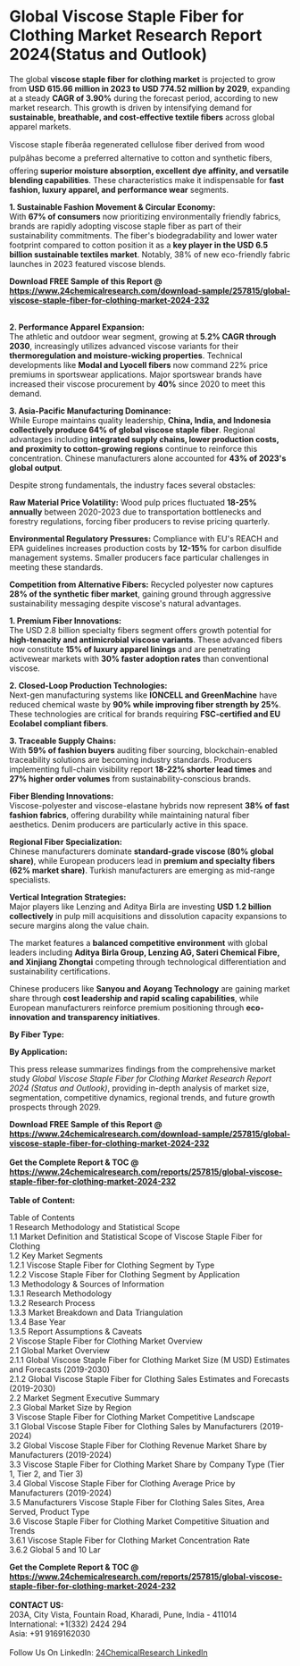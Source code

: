 <h1>Global Viscose Staple Fiber for Clothing Market Research Report 2024(Status and Outlook)</h1><p>The global <strong>viscose staple fiber for clothing market</strong> is projected to grow from <strong>USD 615.66 million in 2023 to USD 774.52 million by 2029</strong>, expanding at a steady <strong>CAGR of 3.90%</strong> during the forecast period, according to new market research. This growth is driven by intensifying demand for <strong>sustainable, breathable, and cost-effective textile fibers</strong> across global apparel markets.</p><p>Viscose staple fiberâa regenerated cellulose fiber derived from wood pulpâhas become a preferred alternative to cotton and synthetic fibers, offering <strong>superior moisture absorption, excellent dye affinity, and versatile blending capabilities</strong>. These characteristics make it indispensable for <strong>fast fashion, luxury apparel, and performance wear</strong> segments.</p><p><strong>1. Sustainable Fashion Movement &amp; Circular Economy:</strong><br>
With <strong>67% of consumers</strong> now prioritizing environmentally friendly fabrics, brands are rapidly adopting viscose staple fiber as part of their sustainability commitments. The fiber's biodegradability and lower water footprint compared to cotton position it as a <strong>key player in the USD 6.5 billion sustainable textiles market</strong>. Notably, 38% of new eco-friendly fabric launches in 2023 featured viscose blends.</p><div><b>Download FREE Sample of this Report @ 
            <a href="https://www.24chemicalresearch.com/download-sample/257815/global-viscose-staple-fiber-for-clothing-market-2024-232">
            https://www.24chemicalresearch.com/download-sample/257815/global-viscose-staple-fiber-for-clothing-market-2024-232</a></b></div><br><p><strong>2. Performance Apparel Expansion:</strong><br>
The athletic and outdoor wear segment, growing at <strong>5.2% CAGR through 2030</strong>, increasingly utilizes advanced viscose variants for their <strong>thermoregulation and moisture-wicking properties</strong>. Technical developments like <strong>Modal and Lyocell fibers</strong> now command 22% price premiums in sportswear applications. Major sportswear brands have increased their viscose procurement by <strong>40%</strong> since 2020 to meet this demand.</p><p><strong>3. Asia-Pacific Manufacturing Dominance:</strong><br>
While Europe maintains quality leadership, <strong>China, India, and Indonesia collectively produce 64% of global viscose staple fiber</strong>. Regional advantages including <strong>integrated supply chains, lower production costs, and proximity to cotton-growing regions</strong> continue to reinforce this concentration. Chinese manufacturers alone accounted for <strong>43% of 2023's global output</strong>.</p><p>Despite strong fundamentals, the industry faces several obstacles:</p><p><strong>Raw Material Price Volatility:</strong> Wood pulp prices fluctuated <strong>18-25% annually</strong> between 2020-2023 due to transportation bottlenecks and forestry regulations, forcing fiber producers to revise pricing quarterly.</p><p><strong>Environmental Regulatory Pressures:</strong> Compliance with EU's REACH and EPA guidelines increases production costs by <strong>12-15%</strong> for carbon disulfide management systems. Smaller producers face particular challenges in meeting these standards.</p><p><strong>Competition from Alternative Fibers:</strong> Recycled polyester now captures <strong>28% of the synthetic fiber market</strong>, gaining ground through aggressive sustainability messaging despite viscose's natural advantages.</p><p><strong>1. Premium Fiber Innovations:</strong><br>
The USD 2.8 billion specialty fibers segment offers growth potential for <strong>high-tenacity and antimicrobial viscose variants</strong>. These advanced fibers now constitute <strong>15% of luxury apparel linings</strong> and are penetrating activewear markets with <strong>30% faster adoption rates</strong> than conventional viscose.</p><p><strong>2. Closed-Loop Production Technologies:</strong><br>
Next-gen manufacturing systems like <strong>IONCELL and GreenMachine</strong> have reduced chemical waste by <strong>90% while improving fiber strength by 25%</strong>. These technologies are critical for brands requiring <strong>FSC-certified and EU Ecolabel compliant fibers</strong>.</p><p><strong>3. Traceable Supply Chains:</strong><br>
With <strong>59% of fashion buyers</strong> auditing fiber sourcing, blockchain-enabled traceability solutions are becoming industry standards. Producers implementing full-chain visibility report <strong>18-22% shorter lead times</strong> and <strong>27% higher order volumes</strong> from sustainability-conscious brands.</p><p><strong>Fiber Blending Innovations:</strong><br>
	Viscose-polyester and viscose-elastane hybrids now represent <strong>38% of fast fashion fabrics</strong>, offering durability while maintaining natural fiber aesthetics. Denim producers are particularly active in this space.</p><p><strong>Regional Fiber Specialization:</strong><br>
	Chinese manufacturers dominate <strong>standard-grade viscose (80% global share)</strong>, while European producers lead in <strong>premium and specialty fibers (62% market share)</strong>. Turkish manufacturers are emerging as mid-range specialists.</p><p><strong>Vertical Integration Strategies:</strong><br>
	Major players like Lenzing and Aditya Birla are investing <strong>USD 1.2 billion collectively</strong> in pulp mill acquisitions and dissolution capacity expansions to secure margins along the value chain.</p><p>The market features a <strong>balanced competitive environment</strong> with global leaders including <strong>Aditya Birla Group, Lenzing AG, Sateri Chemical Fibre, and Xinjiang Zhongtai</strong> competing through technological differentiation and sustainability certifications.</p><p>

</p><p>Chinese producers like <strong>Sanyou and Aoyang Technology</strong> are gaining market share through <strong>cost leadership and rapid scaling capabilities</strong>, while European manufacturers reinforce premium positioning through <strong>eco-innovation and transparency initiatives</strong>.</p><p><strong>By Fiber Type:</strong></p><p><strong>By Application:</strong></p><p>This press release summarizes findings from the comprehensive market study <em>Global Viscose Staple Fiber for Clothing Market Research Report 2024 (Status and Outlook)</em>, providing in-depth analysis of market size, segmentation, competitive dynamics, regional trends, and future growth prospects through 2029.</p><div><b>Download FREE Sample of this Report @ 
            <a href="https://www.24chemicalresearch.com/download-sample/257815/global-viscose-staple-fiber-for-clothing-market-2024-232">
            https://www.24chemicalresearch.com/download-sample/257815/global-viscose-staple-fiber-for-clothing-market-2024-232</a></b></div><br><div><b>Get the Complete Report & TOC @ 
            <a href="https://www.24chemicalresearch.com/reports/257815/global-viscose-staple-fiber-for-clothing-market-2024-232">
            https://www.24chemicalresearch.com/reports/257815/global-viscose-staple-fiber-for-clothing-market-2024-232</a></b></div><br>
            <b>Table of Content:</b><p>Table of Contents<br />
1 Research Methodology and Statistical Scope<br />
1.1 Market Definition and Statistical Scope of Viscose Staple Fiber for Clothing<br />
1.2 Key Market Segments<br />
1.2.1 Viscose Staple Fiber for Clothing Segment by Type<br />
1.2.2 Viscose Staple Fiber for Clothing Segment by Application<br />
1.3 Methodology & Sources of Information<br />
1.3.1 Research Methodology<br />
1.3.2 Research Process<br />
1.3.3 Market Breakdown and Data Triangulation<br />
1.3.4 Base Year<br />
1.3.5 Report Assumptions & Caveats<br />
2 Viscose Staple Fiber for Clothing Market Overview<br />
2.1 Global Market Overview<br />
2.1.1 Global Viscose Staple Fiber for Clothing Market Size (M USD) Estimates and Forecasts (2019-2030)<br />
2.1.2 Global Viscose Staple Fiber for Clothing Sales Estimates and Forecasts (2019-2030)<br />
2.2 Market Segment Executive Summary<br />
2.3 Global Market Size by Region<br />
3 Viscose Staple Fiber for Clothing Market Competitive Landscape<br />
3.1 Global Viscose Staple Fiber for Clothing Sales by Manufacturers (2019-2024)<br />
3.2 Global Viscose Staple Fiber for Clothing Revenue Market Share by Manufacturers (2019-2024)<br />
3.3 Viscose Staple Fiber for Clothing Market Share by Company Type (Tier 1, Tier 2, and Tier 3)<br />
3.4 Global Viscose Staple Fiber for Clothing Average Price by Manufacturers (2019-2024)<br />
3.5 Manufacturers Viscose Staple Fiber for Clothing Sales Sites, Area Served, Product Type<br />
3.6 Viscose Staple Fiber for Clothing Market Competitive Situation and Trends<br />
3.6.1 Viscose Staple Fiber for Clothing Market Concentration Rate<br />
3.6.2 Global 5 and 10 Lar</p><div><b>Get the Complete Report & TOC @ 
            <a href="https://www.24chemicalresearch.com/reports/257815/global-viscose-staple-fiber-for-clothing-market-2024-232">
            https://www.24chemicalresearch.com/reports/257815/global-viscose-staple-fiber-for-clothing-market-2024-232</a></b></div><br><b>CONTACT US:</b><br>
            203A, City Vista, Fountain Road, Kharadi, Pune, India - 411014<br>
            International: +1(332) 2424 294<br>
            Asia: +91 9169162030 <br><br>
            Follow Us On LinkedIn: <a href="https://www.linkedin.com/company/24chemicalresearch/">24ChemicalResearch LinkedIn</a>